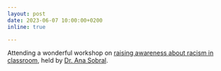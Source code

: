 ```yaml
---
layout: post
date: 2023-06-07 10:00:00+0200
inline: true

---
```


Attending a wonderful workshop on [raising awareness about racism in classroom](www.hse-heidelberg.de/workshop-racism), held by [Dr. Ana Sobral](https://www.postcolonial-spectacles.org).
